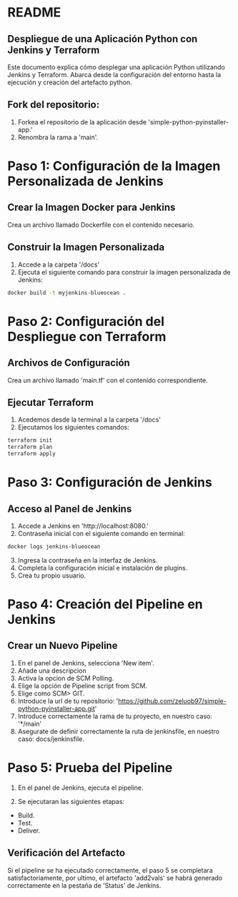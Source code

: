 # README
## Despliegue de una Aplicación Python con Jenkins y Terraform
Este documento explica cómo desplegar una aplicación Python utilizando Jenkins y Terraform. Abarca desde la configuración del entorno hasta la ejecución y creación del artefacto python.

## Fork del repositorio:
1. Forkea el repositorio de la aplicación desde 'simple-python-pyinstaller-app.'
2. Renombra la rama a 'main'.

# Paso 1: Configuración de la Imagen Personalizada de Jenkins
## Crear la Imagen Docker para Jenkins
Crea un archivo llamado Dockerfile con el contenido necesario.

## Construir la Imagen Personalizada
1. Accede a la carpeta '/docs'
2. Ejecuta el siguiente comando para construir la imagen personalizada de Jenkins:

``` bash
docker build -t myjenkins-blueocean .
```

# Paso 2: Configuración del Despliegue con Terraform

## Archivos de Configuración
Crea un archivo llamado 'main.tf' con el contenido correspondiente.

## Ejecutar Terraform
1. Acedemos desde la terminal a la carpeta '/docs'
2. Ejecutamos los siguientes comandos:

``` bash
terraform init
terraform plan
terraform apply
```


# Paso 3: Configuración de Jenkins
## Acceso al Panel de Jenkins

1. Accede a Jenkins en 'http://localhost:8080.'
2. Contraseña inicial con el siguiente comando en terminal:

``` bash
docker logs jenkins-blueocean
```

3. Ingresa la contraseña en la interfaz de Jenkins.
4. Completa la configuración inicial e instalación de plugins.
5. Crea tu propio usuario.


# Paso 4: Creación del Pipeline en Jenkins
## Crear un Nuevo Pipeline

1. En el panel de Jenkins, selecciona 'New item'.
2. Añade una descripcion
3. Activa la opcion de SCM Polling.
4. Elige la opción de Pipeline script from SCM.
5. Elige como SCM> GIT.
6. Introduce la url de tu repositorio: 'https://github.com/zeluob97/simple-python-pyinstaller-app.git'
7. Introduce correctamente la rama de tu proyecto, en nuestro caso: '*/main'
8. Asegurate de definir correctamente la ruta de jenkinsfile, en nuestro caso: docs/jenkinsfile.


# Paso 5: Prueba del Pipeline
1. En el panel de Jenkins, ejecuta el pipeline.

2. Se ejecutaran las siguientes etapas:

- Build.
- Test.
- Deliver.

## Verificación del Artefacto
Si el pipeline se ha ejecutado correctamente, el paso 5 se completara satisfactoriamente, por ultimo, el artefacto 'add2vals' se habrá generado correctamente en la pestaña de 'Status' de Jenkins.
